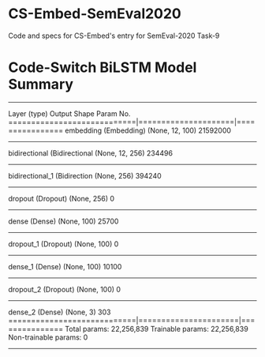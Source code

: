 # CS-Embed-SemEval2020
Code and specs for CS-Embed's entry for SemEval-2020 Task-9

# Code-Switch BiLSTM Model Summary
_________________________________________________________________
Layer (type)                 Output Shape              Param No.   
============================|=====================|================
embedding (Embedding)        (None, 12, 100)           21592000  
_________________________________________________________________
bidirectional (Bidirectional (None, 12, 256)           234496    
_________________________________________________________________
bidirectional_1 (Bidirection (None, 256)               394240    
_________________________________________________________________
dropout (Dropout)            (None, 256)               0         
_________________________________________________________________
dense (Dense)                (None, 100)               25700     
_________________________________________________________________
dropout_1 (Dropout)          (None, 100)               0         
_________________________________________________________________
dense_1 (Dense)              (None, 100)               10100     
_________________________________________________________________
dropout_2 (Dropout)          (None, 100)               0         
_________________________________________________________________
dense_2 (Dense)              (None, 3)                 303       
============================|======================|===============
Total params: 22,256,839
Trainable params: 22,256,839
Non-trainable params: 0
_________________________________________________________________
